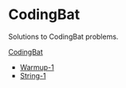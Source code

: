# CodingBat

Solutions to CodingBat problems.

<a href="https://codingbat.com">CodingBat</a>
<ul type="square">
    <li><a href="https://github.com/nikita-jain-01/CodingBat/tree/main/Warmup-1">Warmup-1</a></li>
    <li><a href="https://github.com/nikita-jain-01/CodingBat/tree/main/String-1">String-1</a></li>
</ul>